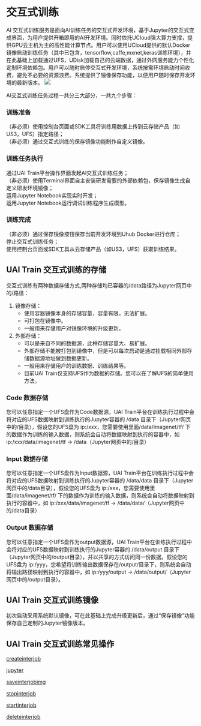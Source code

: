 

# 交互式训练
AI 交互式训练服务是面向AI训练任务的交互式开发环境，基于Jupyter的交互式变成界面，为用户提供开箱即用的AI开发环境。同时依托UCloud强大算力支撑，提供GPU云主机为主的高性能计算节点。用户可以使用UCloud提供的默认Docker镜像启动训练任务（其中已包含，tensorflow,caffe,mxnet,keras训练环境），并在此基础上加载通过UFS，UDisk加载自己的云端数据，通过外网服务能力个性化定制环境依赖包。用户可以随时启停交互式开发环境，系统按需环境启动时间收费，避免不必要的资源浪费。系统提供了镜像保存功能，以便用户随时保存开发环境的最新版本。
![](ai/uai-train/images/intro/ai交互式训练任务操作流程.png)

AI交互式训练任务过程一共分三大部分，一共九个步骤：

### 训练准备  

（非必须）使用控制台页面或SDK工具将训练用数据上传到云存储产品（如US3，UFS）指定路径；  
（非必须）通过交互式训练的保存镜像功能制作自定义镜像。  

### 训练任务执行  

通过UAI Train平台操作界面发起AI交互式训练任务；  
（非必须）使用Terminal界面自主安装研发需要的外部依赖包，保存镜像生成自定义研发环境镜像；  
运用Jupyter Notebook实现实时开发；  
运用Jupyter Notebook运行调试训练程序生成模型。  

### 训练完成  

（非必须）通过保存镜像按钮保存当前开发环境到Uhub Docker进行仓库；  
停止交互式训练任务；  
使用控制台页面或SDK工具从云存储产品（如US3，UFS）获取训练结果。  

## UAI Train 交互式训练的存储
交互式训练有两种数据存储方式,两种存储均已容器的/data路径为Jupyter网页中的/路径：

1. 镜像存储：
	* 使用容器镜像本身的存储容量，容量有限，无法扩展。  
	* 可打包在镜像中。 
	* 一般用来存储用户对镜像环境的升级更新。
2. 外部存储：
	* 可以是来自不同的数据源，此种存储容量大、易扩展。
	* 外部存储不能被打包到镜像中，但是可以每次启动是通过挂载相同外部存储数据源地址做到数据更新。
	* 一般用来存储用户的训练数据、训练结果等。
	* 目前UAI Train仅支持UFS作为数据的存储。您可以在[](uai-train/basic/ufs)了解UFS的简单使用方法。

### Code 数据存储
您可以任意指定一个UFS盘作为Code数据源，UAI Train平台在训练执行过程中会将对应的UFS数据映射到训练执行的Jupyter容器的 /data 目录下（Jupyter网页中的/目录），假设您的UFS盘为 ip:/xxx，您需要使用里面/data/imagenet/tf/ 下的数据作为训练的输入数据，则系统会自动将数据映射到执行的容器中，如 ip:/xxx/data/imagenet/tf -> /data（Jupyter网页中的/目录）

### Input 数据存储
您可以任意指定一个UFS盘作为Input数据源，UAI Train平台在训练执行过程中会将对应的UFS数据映射到训练执行的Jupyter容器的 /data/data 目录下（Jupyter网页中的/data目录），假设您的UFS盘为 ip:/xxx，您需要使用里面/data/imagenet/tf/ 下的数据作为训练的输入数据，则系统会自动将数据映射到执行的容器中，如 ip:/xxx/data/imagenet/tf -> /data/data/（Jupyter网页中的/data目录）

### Output 数据存储
您可以任意指定一个UFS盘作为output数据源，UAI Train平台在训练执行过程中会将对应的UFS数据映射到训练执行的Jupyter容器的 /data/output 目录下（Jupyter网页中的/output目录），并以共享的方式访问同一份数据。假设您的UFS盘为 ip:/yyy，您希望将训练输出数据保存在/output/目录下，则系统会自动将输出路径映射到执行的容器中，如 ip:/yyy/output -> /data/output/（Jupyter网页中的/output目录）。

## UAI Train 交互式训练镜像
初次启动采用系统默认镜像，可在此基础上完成升级更新后，通过“保存镜像”功能保存自己定制的Jupyter镜像版本。

## UAI Train 交互式训练常见操作
[createinterjob](uai-train/guide/console/createinterjob)

[jupyter](uai-train/guide/console/jupyter)

[saveinterjobimg](uai-train/guide/console/saveinterjobimg)

[stopinterjob](uai-train/guide/console/stopinterjob)

[startinterjob](uai-train/guide/console/startinterjob)

[deleteinterjob](uai-train/guide/console/deleteinterjob)

